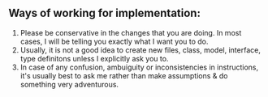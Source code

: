## Ways of working for implementation:
1. Please be conservative in the changes that you are doing. In most cases, I will be telling you exactly what I want you to do.
2. Usually, it is not a good idea to create new files, class, model, interface, type definitons unless I explicitly ask you to.
3. In case of any confusion, ambuiguity or inconsistencies in instructions, it's usually best to ask me rather than make assumptions & do something very adventurous.
